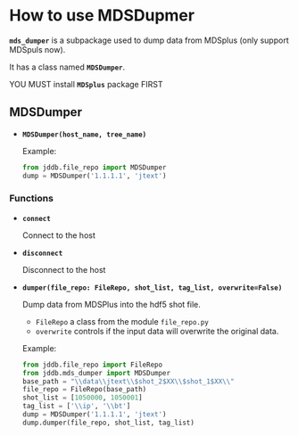 # How to use MDSDupmer 

**`mds_dumper`** is a subpackage used to dump data from MDSplus (only support MDSpuls now).

It has a class named **`MDSDumper`**.

YOU MUST install **`MDSplus`** package FIRST

## MDSDumper

- **`MDSDumper(host_name, tree_name)`**
  
  Example:
  ```python
  from jddb.file_repo import MDSDumper
  dump = MDSDumper('1.1.1.1', 'jtext')
  ```
### Functions
- **`connect`**
  
  Connect to the host

- **`disconnect`**

  Disconnect to the host

- **`dumper(file_repo: FileRepo, shot_list, tag_list, overwrite=False)`**

  Dump data from MDSPlus into the hdf5 shot file.
  
  - `FileRepo` a class from the module `file_repo.py`
  - `overwrite` controls if the input data will overwrite the original data.
  
  Example:
  ```python
  from jddb.file_repo import FileRepo
  from jddb.mds_dumper import MDSDumper
  base_path = "\\data\\jtext\\$shot_2$XX\\$shot_1$XX\\"
  file_repo = FileRepo(base_path)
  shot_list = [1050000, 1050001]
  tag_list = ['\\ip', '\\bt']
  dump = MDSDumper('1.1.1.1', 'jtext')
  dump.dumper(file_repo, shot_list, tag_list) 
  ```
